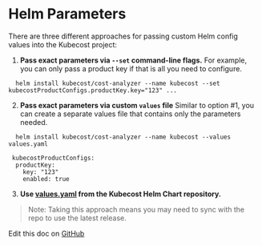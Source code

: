 Helm Parameters
===============

There are three different approaches for passing custom Helm config values into the Kubecost project:  


1. **Pass exact parameters via `--set` command-line flags.** For example, you can only pass a product key if that is all you need to configure.

```
  helm install kubecost/cost-analyzer --name kubecost --set kubecostProductConfigs.productKey.key="123" ...
```
2. **Pass exact parameters via custom `values` file** Similar to option #1, you can create a separate values file that contains only the parameters needed. 

```
  helm install kubecost/cost-analyzer --name kubecost --values values.yaml
```

```
 kubecostProductConfigs:
  productKey: 
    key: "123"
    enabled: true
```

3. **Use [values.yaml](https://github.com/kubecost/cost-analyzer-helm-chart/blob/master/cost-analyzer/values.yaml) from the Kubecost Helm Chart repository.** 
> Note: Taking this approach means you may need to sync with the repo to use the latest release. 

Edit this doc on [GitHub](https://github.com/kubecost/docs/blob/main/helm-install-params.md)

<!--- {"article":"4407601818391","section":"4402815636375","permissiongroup":"1500001277122"} --->
